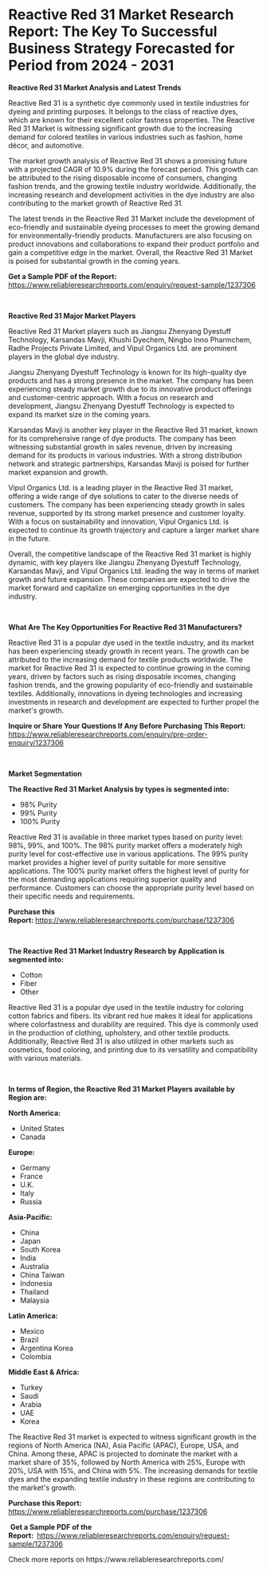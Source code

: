<p><h1>Reactive Red 31 Market Research Report: The Key To Successful Business Strategy Forecasted for Period from 2024 - 2031</h1></p><p><strong>Reactive Red 31 Market Analysis and Latest Trends</strong></p>
<p><p>Reactive Red 31 is a synthetic dye commonly used in textile industries for dyeing and printing purposes. It belongs to the class of reactive dyes, which are known for their excellent color fastness properties. The Reactive Red 31 Market is witnessing significant growth due to the increasing demand for colored textiles in various industries such as fashion, home décor, and automotive.</p><p>The market growth analysis of Reactive Red 31 shows a promising future with a projected CAGR of 10.9% during the forecast period. This growth can be attributed to the rising disposable income of consumers, changing fashion trends, and the growing textile industry worldwide. Additionally, the increasing research and development activities in the dye industry are also contributing to the market growth of Reactive Red 31.</p><p>The latest trends in the Reactive Red 31 Market include the development of eco-friendly and sustainable dyeing processes to meet the growing demand for environmentally-friendly products. Manufacturers are also focusing on product innovations and collaborations to expand their product portfolio and gain a competitive edge in the market. Overall, the Reactive Red 31 Market is poised for substantial growth in the coming years.</p></p>
<p><strong>Get a Sample PDF of the Report:&nbsp;</strong> <a href="https://www.reliableresearchreports.com/enquiry/request-sample/1237306">https://www.reliableresearchreports.com/enquiry/request-sample/1237306</a></p>
<p>&nbsp;</p>
<p><strong>Reactive Red 31 Major Market Players</strong></p>
<p><p>Reactive Red 31 Market players such as Jiangsu Zhenyang Dyestuff Technology, Karsandas Mavji, Khushi Dyechem, Ningbo Inno Pharmchem, Radhe Projects Private Limited, and Vipul Organics Ltd. are prominent players in the global dye industry. </p><p>Jiangsu Zhenyang Dyestuff Technology is known for its high-quality dye products and has a strong presence in the market. The company has been experiencing steady market growth due to its innovative product offerings and customer-centric approach. With a focus on research and development, Jiangsu Zhenyang Dyestuff Technology is expected to expand its market size in the coming years.</p><p>Karsandas Mavji is another key player in the Reactive Red 31 market, known for its comprehensive range of dye products. The company has been witnessing substantial growth in sales revenue, driven by increasing demand for its products in various industries. With a strong distribution network and strategic partnerships, Karsandas Mavji is poised for further market expansion and growth.</p><p>Vipul Organics Ltd. is a leading player in the Reactive Red 31 market, offering a wide range of dye solutions to cater to the diverse needs of customers. The company has been experiencing steady growth in sales revenue, supported by its strong market presence and customer loyalty. With a focus on sustainability and innovation, Vipul Organics Ltd. is expected to continue its growth trajectory and capture a larger market share in the future.</p><p>Overall, the competitive landscape of the Reactive Red 31 market is highly dynamic, with key players like Jiangsu Zhenyang Dyestuff Technology, Karsandas Mavji, and Vipul Organics Ltd. leading the way in terms of market growth and future expansion. These companies are expected to drive the market forward and capitalize on emerging opportunities in the dye industry.</p></p>
<p>&nbsp;</p>
<p><strong>What Are The Key Opportunities For Reactive Red 31 Manufacturers?</strong></p>
<p><p>Reactive Red 31 is a popular dye used in the textile industry, and its market has been experiencing steady growth in recent years. The growth can be attributed to the increasing demand for textile products worldwide. The market for Reactive Red 31 is expected to continue growing in the coming years, driven by factors such as rising disposable incomes, changing fashion trends, and the growing popularity of eco-friendly and sustainable textiles. Additionally, innovations in dyeing technologies and increasing investments in research and development are expected to further propel the market's growth.</p></p>
<p><strong>Inquire or Share Your Questions If Any Before Purchasing This Report:</strong> <a href="https://www.reliableresearchreports.com/enquiry/pre-order-enquiry/1237306">https://www.reliableresearchreports.com/enquiry/pre-order-enquiry/1237306</a></p>
<p>&nbsp;</p>
<p><strong>Market Segmentation</strong></p>
<p><strong>The Reactive Red 31 Market Analysis by types is segmented into:</strong></p>
<p><ul><li>98% Purity</li><li>99% Purity</li><li>100% Purity</li></ul></p>
<p><p>Reactive Red 31 is available in three market types based on purity level: 98%, 99%, and 100%. The 98% purity market offers a moderately high purity level for cost-effective use in various applications. The 99% purity market provides a higher level of purity suitable for more sensitive applications. The 100% purity market offers the highest level of purity for the most demanding applications requiring superior quality and performance. Customers can choose the appropriate purity level based on their specific needs and requirements.</p></p>
<p><strong>Purchase this Report:&nbsp;</strong><a href="https://www.reliableresearchreports.com/purchase/1237306">https://www.reliableresearchreports.com/purchase/1237306</a></p>
<p>&nbsp;</p>
<p><strong>The Reactive Red 31 Market Industry Research by Application is segmented into:</strong></p>
<p><ul><li>Cotton</li><li>Fiber</li><li>Other</li></ul></p>
<p><p>Reactive Red 31 is a popular dye used in the textile industry for coloring cotton fabrics and fibers. Its vibrant red hue makes it ideal for applications where colorfastness and durability are required. This dye is commonly used in the production of clothing, upholstery, and other textile products. Additionally, Reactive Red 31 is also utilized in other markets such as cosmetics, food coloring, and printing due to its versatility and compatibility with various materials.</p></p>
<p>&nbsp;</p>
<p><strong>In terms of Region, the Reactive Red 31 Market Players available by Region are:</strong></p>
<p>
    <p> <strong> North America: </strong>
        <ul>
            <li>United States</li>
            <li>Canada</li>
        </ul>
        </p> 
    <p> <strong> Europe: </strong>
        <ul>
            <li>Germany</li>
            <li>France</li>
            <li>U.K.</li>
            <li>Italy</li>
            <li>Russia</li>
        </ul>
        </p> 
    <p> <strong> Asia-Pacific: </strong>
        <ul>
            <li>China</li>
            <li>Japan</li>
            <li>South Korea</li>
            <li>India</li>
            <li>Australia</li>
            <li>China Taiwan</li>
            <li>Indonesia</li>
            <li>Thailand</li>
            <li>Malaysia</li>
        </ul>
        </p> 
    <p> <strong> Latin America: </strong>
        <ul>
            <li>Mexico</li>
            <li>Brazil</li>
            <li>Argentina Korea</li>
            <li>Colombia</li>
        </ul>
        </p> 
    <p> <strong> Middle East & Africa: </strong>
        <ul>
            <li>Turkey</li>
            <li>Saudi</li>
            <li>Arabia</li>
            <li>UAE</li>
            <li>Korea</li>
        </ul>
    </p>
    </p>
<p><p>The Reactive Red 31 market is expected to witness significant growth in the regions of North America (NA), Asia Pacific (APAC), Europe, USA, and China. Among these, APAC is projected to dominate the market with a market share of 35%, followed by North America with 25%, Europe with 20%, USA with 15%, and China with 5%. The increasing demands for textile dyes and the expanding textile industry in these regions are contributing to the market's growth.</p></p>
<p><strong>Purchase this Report: </strong><a href="https://www.reliableresearchreports.com/purchase/1237306">https://www.reliableresearchreports.com/purchase/1237306</a></p>
<p>&nbsp;<strong>Get a Sample PDF of the Report:&nbsp;&nbsp;</strong><a href="https://www.reliableresearchreports.com/enquiry/request-sample/1237306">https://www.reliableresearchreports.com/enquiry/request-sample/1237306</a></p>
<p><strong></strong></p>
<p>Check more reports on https://www.reliableresearchreports.com/</p>